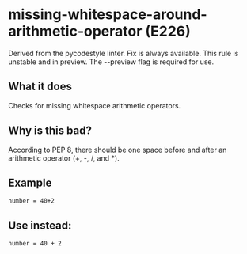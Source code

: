 # missing-whitespace-around-arithmetic-operator (E226)
Derived from the pycodestyle linter.
Fix is always available.
This rule is unstable and in preview. The --preview flag is required for use.
## What it does
Checks for missing whitespace arithmetic operators.
## Why is this bad?
According to PEP 8, there should be one space before and after an
arithmetic operator (+, -, /, and *).
## Example
```
number = 40+2
```
## Use instead:
```
number = 40 + 2
```